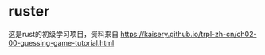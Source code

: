 # ruster

这是rust的初级学习项目，资料来自 https://kaisery.github.io/trpl-zh-cn/ch02-00-guessing-game-tutorial.html